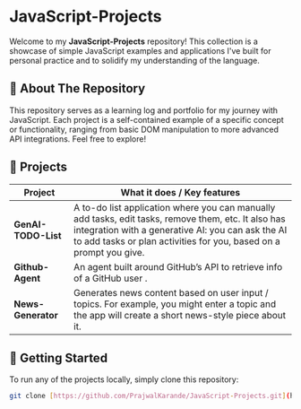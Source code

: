 # JavaScript-Projects

Welcome to my **JavaScript-Projects** repository! This collection is a showcase of simple JavaScript examples and applications I've built for personal practice and to solidify my understanding of the language.

## 📝 About The Repository

This repository serves as a learning log and portfolio for my journey with JavaScript. Each project is a self-contained example of a specific concept or functionality, ranging from basic DOM manipulation to more advanced API integrations. Feel free to explore!

## 📂 Projects

| Project | What it does / Key features |
|---|---|
| **GenAI-TODO-List** | A to-do list application where you can manually add tasks, edit tasks, remove them, etc. It also has integration with a generative AI: you can ask the AI to add tasks or plan activities for you, based on a prompt you give. |
| **Github-Agent** | An agent built around GitHub’s API to retrieve info of a GitHub user . |
| **News-Generator** | Generates news content based on user input / topics. For example, you might enter a topic and the app will create a short news-style piece about it. |

## 🚀 Getting Started

To run any of the projects locally, simply clone this repository:

```bash
git clone [https://github.com/PrajwalKarande/JavaScript-Projects.git](https://github.com/PrajwalKarande/JavaScript-Projects.git)
